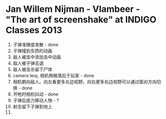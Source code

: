 # Jan Willem Nijman - Vlambeer - "The art of screenshake" at INDIGO Classes 2013

1. 子弹准确度发散 - done
2. 子弹撞到东西的动画
3. 敌人被击中添加击中动画
4. 敌人被子弹击退
5. 敌人被击杀留下尸体
6. camera lerp, 相机稍微落后于玩家 - done
7. 相机朝向敌人。向左看更多左边视野，向右更多右边视野可以通过面对方向切换 - done
8. 开枪时相机抖动 - done
9. 子弹后座力移动人物 - ?
10. 射击留下子弹到地上
11.